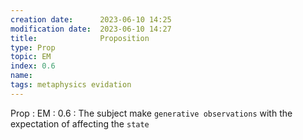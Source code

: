 ```yaml
---
creation date:		2023-06-10 14:25
modification date:	2023-06-10 14:27
title: 				Proposition
type: Prop
topic: EM
index: 0.6
name: 
tags: metaphysics evidation
---
```

Prop : EM : 0.6 : The subject make `generative observations` with the expectation of affecting the `state`